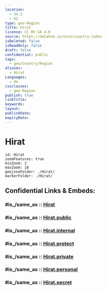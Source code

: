 ```yaml
---
location:
  - 34.2
  - 62
type: geo-Region
title: Hirat
license: CC BY-SA 4.0
source: https://datahub.io/core/country-codes
isDeleted: false
isReadOnly: false
draft: false
confidential: public
tags:
  - geo/Country/Region
aliases:
  - Hirat
Languages:
  - de
cssclasses:
  - geo-Region
publish: true
linkTitle:
keywords:
layout:
publishDate:
expiryDate:
---
```


# Hirat

```leaflet
id: Hirat
zoomFeatures: true 
minZoom: 2 
maxZoom: 18
geojsonFolder: ./Hirat/
markerFolder: ./Hirat/
```


## Confidential Links & Embeds: 

### #is_/same_as :: [Hirat](/_Standards/Earth/Continent/Asia/Asia~Central/Afghanistan/provinces~Afghanistan/Hirat.md) 

### #is_/same_as :: [Hirat.public](/_public/Earth/Continent/Asia/Asia~Central/Afghanistan/provinces~Afghanistan/Hirat.public.md) 

### #is_/same_as :: [Hirat.internal](/_internal/Earth/Continent/Asia/Asia~Central/Afghanistan/provinces~Afghanistan/Hirat.internal.md) 

### #is_/same_as :: [Hirat.protect](/_protect/Earth/Continent/Asia/Asia~Central/Afghanistan/provinces~Afghanistan/Hirat.protect.md) 

### #is_/same_as :: [Hirat.private](/_private/Earth/Continent/Asia/Asia~Central/Afghanistan/provinces~Afghanistan/Hirat.private.md) 

### #is_/same_as :: [Hirat.personal](/_personal/Earth/Continent/Asia/Asia~Central/Afghanistan/provinces~Afghanistan/Hirat.personal.md) 

### #is_/same_as :: [Hirat.secret](/_secret/Earth/Continent/Asia/Asia~Central/Afghanistan/provinces~Afghanistan/Hirat.secret.md)


